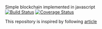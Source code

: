 Simple blockchain implemented in javascript  
[![Build Status](https://travis-ci.org/zsusac/blockchain.js.svg?branch=master)](https://travis-ci.org/zsusac/blockchain.js)
[![Coverage Status](https://coveralls.io/repos/github/zsusac/blockchain.js/badge.svg?branch=master)](https://coveralls.io/github/zsusac/blockchain.js?branch=master)
  
This repository is inspired by following [article](https://hackernoon.com/learn-blockchains-by-building-one-117428612f46)